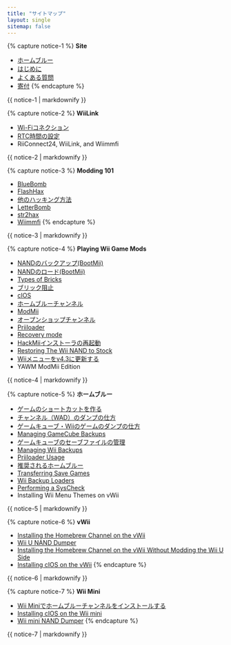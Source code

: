 ```yaml
---
title: "サイトマップ"
layout: single
sitemap: false
---
```


{% capture notice-1 %}
**Site**
+ [ホームブルー](/)
+ [はじめに](get-started)
+ [よくある質問](faq)
+ [寄付](donations)
{% endcapture %}
<div class="notice--info">{{ notice-1 | markdownify }}</div>

{% capture notice-2 %}
**WiiLink**
+ [Wi-Fiコネクション](wiimmfi)
+ [RTC時間の設定](wiiconnect24#updating-rtc-clock)
+ RiiConnect24, WiiLink, and Wiimmfi
<div class="notice--primary">{{ notice-2 | markdownify }}</div>

{% capture notice-3 %}
**Modding 101**
+ [BlueBomb](bluebomb)
+ [FlashHax](flashhax)
+ [他のハッキング方法](legacy-exploits)
+ [LetterBomb](letterbomb)
+ [str2hax](Wiimmfi)
+ [Wiimmfi](wiimmfi)
{% endcapture %}
<div class="notice--primary">{{ notice-3 | markdownify }}</div>

{% capture notice-4 %}
**Playing Wii Game Mods**
+ [NANDのバックアップ(BootMii)](bootmii)
+ [NANDのロード(BootMii)](bootmiirecover)
+ [Types of Bricks](bricks)
+ [ブリック阻止](bricks#brick-prevention)
+ [cIOS](cios)
+ [ホームブルーチャンネル](hbc)
+ [ModMii](modmii)
+ [オープンショップチャンネル](osc)
+ [Priiloader](priiloader)
+ [Recovery mode](recovery-mode)
+ [HackMiiインストーラの再起動](hackmii)
+ [Restoring The Wii NAND to Stock](wii-factory-reset)
+ [Wiiメニューをv4.3に更新する](update)
+ YAWM ModMii Edition
<div class="notice--primary">{{ notice-4 | markdownify }}</div>

{% capture notice-5 %}
**ホームブルー**
+ [ゲームのショートカットを作る](wiigsc)
+ [チャンネル（WAD）のダンプの仕方](dump-wads)
+ [ゲームキューブ・Wiiのゲームのダンプの仕方](dump-games)
+ [Managing GameCube Backups](gc-backups)
+ [ゲームキューブのセーブファイルの管理](gcsaves)
+ [Managing Wii Backups](wii-backups)
+ [Priiloader Usage](priiloader-usage)
+ [推奨されるホームブルー](recommended-homebrew)
+ [Transferring Save Games](transfer-saves)
+ [Wii Backup Loaders](wii-loaders)
+ [Performing a SysCheck](syscheck)
+ Installing Wii Menu Themes on vWii
<div class="notice--primary">{{ notice-5 | markdownify }}</div>

{% capture notice-6 %}
**vWii**
+ [Installing the Homebrew Channel on the vWii](vwii-homebrew-channel)
+ [Wii U NAND Dumper](wiiu-nand-dumper)
+ [Installing the Homebrew Channel on the vWii Without Modding the Wii U Side](vwii-homebrew-channel-no-wiiu-mods)
+ [Installing cIOS on the vWii](cios-vwii)
{% endcapture %}
<div class="notice--primary">{{ notice-6 | markdownify }}</div>

{% capture notice-7 %}
**Wii Mini**
+ [Wii Miniでホームブルーチャンネルをインストールする](hbc-mini)
+ [Installing cIOS on the Wii mini](cios-mini)
+ [Wii mini NAND Dumper](wnd-mini)
{% endcapture %}
<div class="notice--primary">{{ notice-7 | markdownify }}</div>
